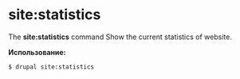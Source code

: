 # site:statistics
The **site:statistics** command Show the current statistics of website.

**Использование:**
```
$ drupal site:statistics 
```

